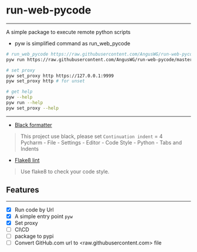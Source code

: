 # run-web-pycode

--- 

A simple package to execute remote python scripts

* pyw is simplified command as run_web_pycode

``` bash
# run_web_pycode https://raw.githubusercontent.com/AngusWG/run-web-pycode/master/tests/a_script.py
pyw run https://raw.githubusercontent.com/AngusWG/run-web-pycode/master/tests/a_script.py

# set proxy
pyw set_proxy http https://127.0.0.1:9999
pyw set_proxy http # for unset

# get help
pyw --help
pyw run --help
pyw set_proxy --help
```

---

* [Black formatter](https://github.com/psf/black)

> This project use black, please set `Continuation indent` = 4  
> Pycharm - File - Settings - Editor - Code Style - Python - Tabs and Indents

* [Flake8 lint](https://github.com/PyCQA/flake8)

> Use flake8 to check your code style.

## Features

---

- [x] Run code by Url
- [x] A simple entry point `pyw`
- [x] Set proxy
- [ ] CI\CD
- [ ] package to pypi
- [ ] Convert GitHub.com url to <raw.githubusercontent.com> file
